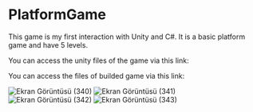 # PlatformGame
This game is my first interaction with Unity and C#. It is a basic platform game and have 5 levels.

You can access the unity files of the game via this link:

You can access the files of builded game via this link:

![Ekran Görüntüsü (340)](https://github.com/sevvaldiriarin/PlatformGame/assets/92711584/2ffcb39a-a768-4bd6-8251-6327d968caa7)
![Ekran Görüntüsü (341)](https://github.com/sevvaldiriarin/PlatformGame/assets/92711584/a01e8d94-3c63-46d8-b87e-7d8635dee187)
![Ekran Görüntüsü (342)](https://github.com/sevvaldiriarin/PlatformGame/assets/92711584/9f4525d7-a902-4df2-bc2b-732994a70abb)
![Ekran Görüntüsü (343)](https://github.com/sevvaldiriarin/PlatformGame/assets/92711584/69566263-fb8d-429a-bdd3-c34bb85c4cbe)
